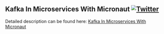 ## Kafka In Microservices With Micronaut  [![Twitter](https://img.shields.io/twitter/follow/piotr_minkowski.svg?style=social&logo=twitter&label=Follow%20Me)](https://twitter.com/piotr_minkowski)

Detailed description can be found here: [Kafka In Microservices With Micronaut](https://piotrminkowski.wordpress.com/2019/08/06/kafka-in-microservices-with-micronaut/)